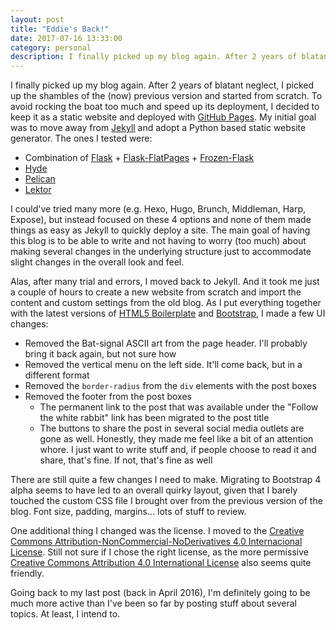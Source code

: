 ```yaml
---
layout: post
title: "Eddie's Back!"
date: 2017-07-16 13:33:00
category: personal
description: I finally picked up my blog again. After 2 years of blatant neglect, I picked up the shambles of the (now) previous version and started from scratch.
---
```


I finally picked up my blog again. After 2 years of blatant neglect, I picked up the shambles of the (now) previous version and started from scratch. To avoid rocking the boat too much and speed up its deployment, I decided to keep it as a static website and deployed with [GitHub Pages][github-pages]. My initial goal was to move away from [Jekyll][jekyll] and adopt a Python based static website generator. The ones I tested were:

* Combination of [Flask][flask] + [Flask-FlatPages][flask-flatpages] + [Frozen-Flask][frozen-flask]
* [Hyde][hyde]
* [Pelican][pelican]
* [Lektor][lektor]

I could've tried many more (e.g. Hexo, Hugo, Brunch, Middleman, Harp, Expose), but instead focused on these 4 options and none of them made things as easy as Jekyll to quickly deploy a site. The main goal of having this blog is to be able to write and not having to worry (too much) about making several changes in the underlying structure just to accommodate slight changes in the overall look and feel.

Alas, after many trial and errors, I moved back to Jekyll. And it took me just a couple of hours to create a new website from scratch and import the content and custom settings from the old blog. As I put everything together with the latest versions of [HTML5 Boilerplate][html5-boilerplate] and [Bootstrap][bootstrap], I made a few UI changes:

* Removed the Bat-signal ASCII art from the page header. I'll probably bring it back again, but not sure how
* Removed the vertical menu on the left side. It'll come back, but in a different format
* Removed the `border-radius` from the `div` elements with the post boxes
* Removed the footer from the post boxes
    * The permanent link to the post that was available under the "Follow the white rabbit" link has been migrated to the post title
    * The buttons to share the post in several social media outlets are gone as well. Honestly, they made me feel like a bit of an attention whore. I just want to write stuff and, if people choose to read it and share, that's fine. If not, that's fine as well

There are still quite a few changes I need to make. Migrating to Bootstrap 4 alpha seems to have led to an overall quirky layout, given that I barely touched the custom CSS file I brought over from the previous version of the blog. Font size, padding, margins... lots of stuff to review.

One additional thing I changed was the license. I moved to the [Creative Commons Attribution-NonCommercial-NoDerivatives 4.0 Internacional License][by-nc-nd-4.0]. Still not sure if I chose the right license, as the more permissive [Creative Commons Attribution 4.0 International License][by-4.0] also seems quite friendly.

Going back to my last post (back in April 2016), I'm definitely going to be much more active than I've been so far by posting stuff about several topics. At least, I intend to.

[github-pages]: https://pages.github.com/
[jekyll]: https://jekyllrb.com/
[flask]: http://flask.pocoo.org/
[flask-flatpages]: https://pythonhosted.org/Flask-FlatPages/
[frozen-flask]: https://pythonhosted.org/Frozen-Flask/
[hyde]: https://hyde.github.io/
[pelican]: https://blog.getpelican.com/
[lektor]: https://www.getlektor.com/
[html5-boilerplate]: https://html5boilerplate.com/
[bootstrap]: https://getbootstrap.com/
[by-nc-nd-4.0]: https://creativecommons.org/licenses/by-nc-nd/4.0/
[by-4.0]: https://creativecommons.org/licenses/by/4.0/
